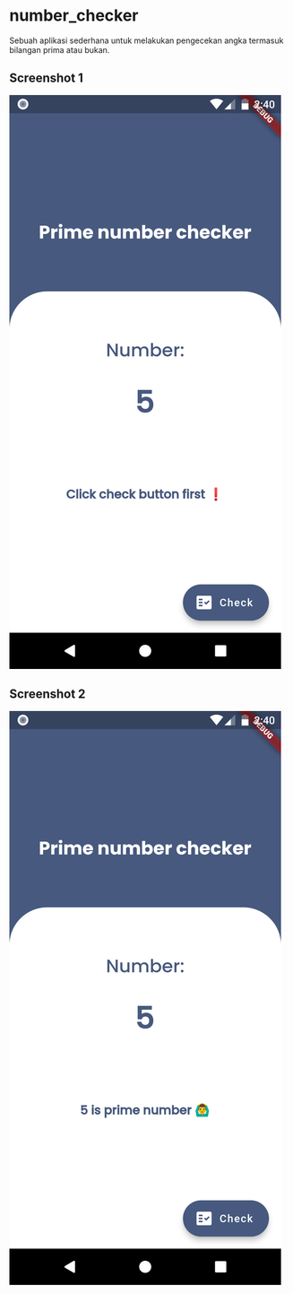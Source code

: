 # number_checker

Sebuah aplikasi sederhana untuk melakukan pengecekan angka termasuk bilangan prima atau bukan.

## Screenshot 1

![](assets/github-demo/1.png)

## Screenshot 2

![](assets/github-demo/2.png)
